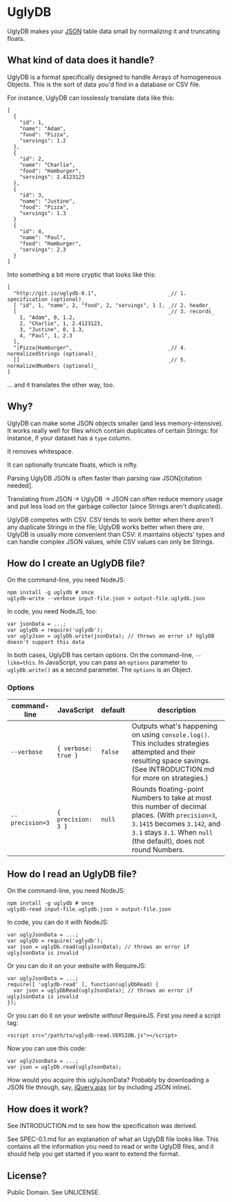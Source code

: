 UglyDB
======

UglyDB makes your [JSON](http://www.json.org/) table data small by normalizing it and truncating floats.

What kind of data does it handle?
---------------------------------

UglyDB is a format specifically designed to handle Arrays of homogeneous Objects. This is the sort of data you'd find in a database or CSV file.

For instance, UglyDB can losslessly translate data like this:

    [
      {
        "id": 1,
        "name": "Adam",
        "food": "Pizza",
        "servings": 1.2
      },
      {
        "id": 2,
        "name": "Charlie",
        "food": "Hamburger",
        "servings": 2.4123123
      },
      {
        "id": 3,
        "name": "Justine",
        "food": "Pizza",
        "servings": 1.3
      }
      {
        "id": 4,
        "name": "Paul",
        "food": "Hamburger",
        "servings": 2.3
      }
    ]

Into something a bit more cryptic that looks like this:

    [
      "http://git.io/uglydb-0.1",                       _// 1. specification (optional)_
      [ "id", 1, "name", 2, "food", 2, "servings", 1 ], _// 2. header_
      [                                                 _// 3. records_
        1, "Adam", 0, 1.2,
        2, "Charlie", 1, 2.4123123,
        3, "Justine", 0, 1.3,
        4, "Paul", 1, 2.3
      ],
      "|Pizza|Hamburger",                               _// 4. normalizedStrings (optional)_
      []                                                _// 5. normalizedNumbers (optional)_
    ]

... and it translates the other way, too.

Why?
----

UglyDB can make some JSON objects smaller (and less memory-intensive). It works really well for files which contain duplicates of certain Strings: for instance, if your dataset has a `type` column.

It removes whitespace.

It can optionally truncate floats, which is nifty.

Parsing UglyDB JSON is often faster than parsing raw JSON[citation needed].

Translating from JSON -> UglyDB -> JSON can often reduce memory usage and put less load on the garbage collector (since Strings aren't duplicated).

UglyDB competes with CSV. CSV tends to work better when there _aren't_ any duplicate Strings in the file; UglyDB works better when there _are_. UglyDB is usually more convenient than CSV: it maintains objects' types and can handle complex JSON values, while CSV values can only be Strings.

How do I create an UglyDB file?
-------------------------------

On the command-line, you need NodeJS:

    npm install -g uglydb # once
    uglydb-write --verbose input-file.json > output-file.uglydb.json

In code, you need NodeJS, too:

    var jsonData = ...;
    var uglyDb = require('uglydb');
    var uglyJson = uglyDb.write(jsonData); // throws an error if UglyDB doesn't support this data

In both cases, UglyDB has certain options. On the command-line, `--like=this`. In JavaScript, you can pass an `options` parameter to `uglyDb.write()` as a second parameter. The `options` is an Object.

### Options

| command-line | JavaScript | default | description |
| ------------ | ---------- | ------- | ----------- |
| `--verbose` | `{ verbose: true }` | `false` | Outputs what's happening on using `console.log()`. This includes strategies attempted and their resulting space savings. (See INTRODUCTION.md for more on strategies.) |
| `--precision=3` | `{ precision: 3 }` | `null` | Rounds floating-point Numbers to take at most this number of decimal places. (With `precision=3`, `3.1415` becomes `3.142`, and `3.1` stays `3.1`. When `null` (the default), does not round Numbers. |

How do I read an UglyDB file?
-----------------------------

On the command-line, you need NodeJS:

    npm install -g uglydb # once
    uglydb-read input-file.uglydb.json > output-file.json

In code, you can do it with NodeJS:

    var uglyJsonData = ...;
    var uglyDb = require('uglydb');
    var json = uglyDb.read(uglyJsonData); // throws an error if uglyJsonData is invalid

Or you can do it on your website with RequireJS:

    var uglyJsonData = ...;
    require([ 'uglydb-read' ], function(uglyDbRead) {
      var json = uglyDbRead(uglyJsonData); // throws an error if uglyJsonData is invalid
    });

Or you can do it on your website _without_ RequireJS. First you need a script tag:

    <script src="/path/to/uglydb-read.VERSION.js"></script>

Now you can use this code:

    var uglyJsonData = ...;
    var json = uglyDb.read(uglyJsonData);

How would you acquire this uglyJsonData? Probably by downloading a JSON file through, say, [jQuery.ajax](http://api.jquery.com/jQuery.ajax/) (or by including JSON inline).

How does it work?
-----------------

See INTRODUCTION.md to see how the specification was derived.

See SPEC-0.1.md for an explanation of what an UglyDB file looks like. This contains all the information you need to read or write UglyDB files, and it should help you get started if you want to extend the format.

License?
--------

Public Domain. See UNLICENSE.
